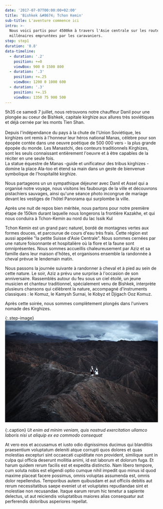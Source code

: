 ```yaml
---
date: '2017-07-07T00:00:00+02:00'
title: 'Bishkek &#8674; Tchon Kemin'
sub-title: L'aventure commence ici
intro: >-
  Nous voici partis pour 4500km à travers l'Asie centrale sur les routes
  millénaires empruntées par les caravaniers.
step: step1
duration: '0.8'
data-timeline:
  - duration: '.2'
    position: +=0
    viewBox: 900 0 1500 800
  - duration: '.3'
    position: +=.25
    viewBox: 1200 0 1000 600
  - duration: '.3'
    position: +=.15
    viewBox: 1350 75 900 500
---
```

5h35 ce samedi 7 juillet, nous retrouvons notre chauffeur Danil pour une plongée au coeur de Bishkek, capitale kirghize aux allures très soviétiques et déjà cernée par les monts Tien Shan. \
\
Depuis l'indépendance du pays à la chute de l'Union Soviétique, les kirghizes ont remis à l'honneur leur héros national Manas, célèbre pour son épopée contée dans une oeuvre poétique de 500 000 vers - la plus grande épopée du monde. Les Manastchi, des conteurs traditionnels Kirghizes, sont les seuls connaissant entièrement l'oeuvre et à être capables de la réciter en une seule fois.\
La statue équestre de Manas -guide et unificateur des tribus kirghizes - domine la place Ala-too et étend sa main dans un geste de bienvenue symbolique de l'hospitalité kirghize.

Nous partageons un un sympathique déjeuner avec Danil et Assel qui a organisé notre voyage, nous visitons les faubourgs de la ville et découvrons pistachiers sauvages, ainsi qu'une séance photo incongrue de mariage devant les vestiges de l'hôtel Panorama qui surplombe la ville.

Après une nuit de repos bien méritée, nous partons pour notre première étape de 150km durant laquelle nous longerons la frontière Kazakhe, et qui nous conduira à Tchon-Kemin au nord du lac Issik Kul

Tchon Kemin est un grand parc naturel, bordé de montagnes vertes aux formes douces, et parcourue de cours d'eau très frais. Cette région est aussi appelée "la petite Suisse d'Asie Centrale". Nous sommes cernées par une nature foisonnante et hospitalière où la flore et la faune sont omniprésentes. Nous sommes accueillis chaleureusement par Aziz et sa famille dans leur maison d'hôtes, et organisons ensemble la randonnée à cheval prévue le lendemain matin. 

Nous passons la journée suivante à randonner à cheval et à pied au sein de cette nature. Le soir, Aziz a prévu une surprise à l'occasion de son anniversaire. Rassemblés autour du feu sous un ciel étoilé, un jeune musicien et chanteur traditionnel, spécialement venu de Bishkek, interprète plusieurs chansons qui célèbrent la nature, accompagné d'instruments classiques : le Komuz, le Kamysh Surnai, le Kobyz et Djigach Ooz Komuz.

Après cette soirée, nous sommes complètement plongés dans l'univers nomade des Kirghizes.

{:.step-image}
[![](/assets/img/uploads/kirghyzstan.jpeg)](/assets/img/uploads/kirghyzstan.jpeg "kirghyzstan")

{:.caption}
_Ut enim ad minim veniam, quis nostrud exercitation ullamco laboris nisi ut aliquip ex ea commodo consequat_

At vero eos et accusamus et iusto odio dignissimos ducimus qui blanditiis praesentium voluptatum deleniti atque corrupti quos dolores et quas molestias excepturi sint occaecati cupiditate non provident, similique sunt in culpa qui officia deserunt mollitia animi, id est laborum et dolorum fuga. Et harum quidem rerum facilis est et expedita distinctio. Nam libero tempore, cum soluta nobis est eligendi optio cumque nihil impedit quo minus id quod maxime placeat facere possimus, omnis voluptas assumenda est, omnis dolor repellendus. Temporibus autem quibusdam et aut officiis debitis aut rerum necessitatibus saepe eveniet ut et voluptates repudiandae sint et molestiae non recusandae. Itaque earum rerum hic tenetur a sapiente delectus, ut aut reiciendis voluptatibus maiores alias consequatur aut perferendis doloribus asperiores repellat.
